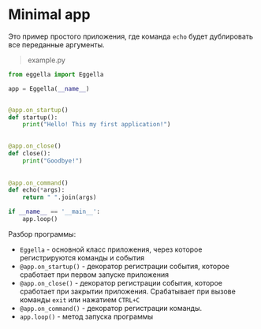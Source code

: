 # Minimal app

Это пример простого приложения, где команда `echo` будет дублировать все переданные аргументы. 

> example.py
```python
from eggella import Eggella

app = Eggella(__name__)


@app.on_startup()
def startup():
    print("Hello! This my first application!")

    
@app.on_close()
def close():
    print("Goodbye!")
    
    
@app.on_command()
def echo(*args):
    return " ".join(args)

if __name__ == '__main__':
    app.loop()
```

Разбор программы:
- `Eggella` - основной класс приложения, через которое регистрируются команды и события 
- `@app.on_startup()` - декоратор регистрации события, которое сработает при первом запуске приложения
- `@app.on_close()` - декоратор регистрации события, которое сработает при закрытии приложения. Срабатывает
при вызове команды `exit` или нажатием `CTRL+C`
- `@app.on_command()` - декоратор регистрации команды.
- `app.loop()` - метод запуска программы
